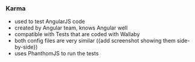 ### Karma

- used to test AngularJS code
- created by Angular team, knows Angular well
- compatible with Tests that are coded with Wallaby
 - both config files are very similar ({add screenshot showing them side-by-side})
- uses PhanthomJS to run the tests
